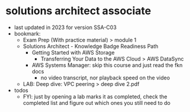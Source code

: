 # solutions architect associate

- last updated in 2023 for version SSA-C03
- bookmark:
  - Exam Prep (With practice material) > module 1
  - Solutions Architect - Knowledge Badge Readiness Path
    - Getting Started with AWS Storage
      - Transferring Your Data to the AWS Cloud > AWS DataSync
    - AWS Systems Manager: skip this course and just read the fkn docs
      - no video transcript, nor playback speed on the video
  - LAB: Deep dive: VPC peering > deep dive 2.pdf
- todos
  - FYI: just by opening a lab marks it as completed, check the completed list and figure out which ones you still need to do
